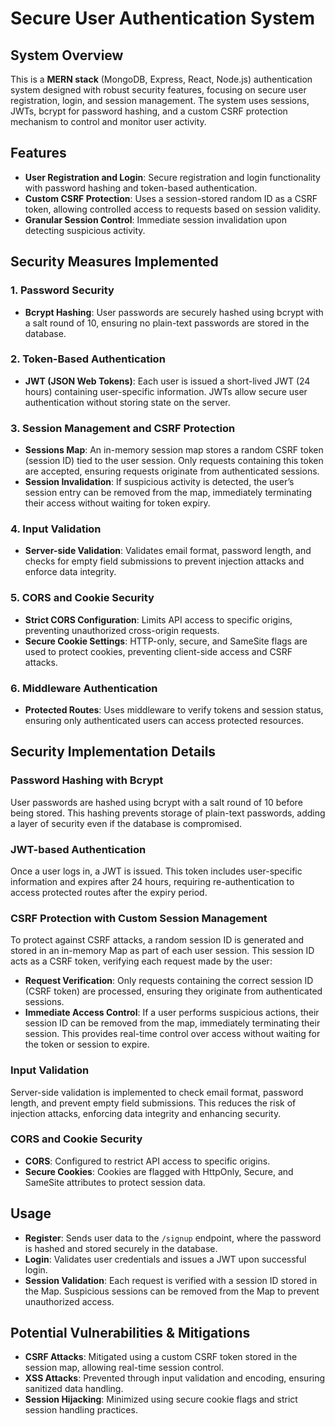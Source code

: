 # Secure User Authentication System

## System Overview
This is a **MERN stack** (MongoDB, Express, React, Node.js) authentication system designed with robust security features, focusing on secure user registration, login, and session management. The system uses sessions, JWTs, bcrypt for password hashing, and a custom CSRF protection mechanism to control and monitor user activity.

## Features
- **User Registration and Login**: Secure registration and login functionality with password hashing and token-based authentication.
- **Custom CSRF Protection**: Uses a session-stored random ID as a CSRF token, allowing controlled access to requests based on session validity.
- **Granular Session Control**: Immediate session invalidation upon detecting suspicious activity.

## Security Measures Implemented

### 1. Password Security
- **Bcrypt Hashing**: User passwords are securely hashed using bcrypt with a salt round of 10, ensuring no plain-text passwords are stored in the database.

### 2. Token-Based Authentication
- **JWT (JSON Web Tokens)**: Each user is issued a short-lived JWT (24 hours) containing user-specific information. JWTs allow secure user authentication without storing state on the server.

### 3. Session Management and CSRF Protection
- **Sessions Map**: An in-memory session map stores a random CSRF token (session ID) tied to the user session. Only requests containing this token are accepted, ensuring requests originate from authenticated sessions.
- **Session Invalidation**: If suspicious activity is detected, the user’s session entry can be removed from the map, immediately terminating their access without waiting for token expiry.

### 4. Input Validation
- **Server-side Validation**: Validates email format, password length, and checks for empty field submissions to prevent injection attacks and enforce data integrity.

### 5. CORS and Cookie Security
- **Strict CORS Configuration**: Limits API access to specific origins, preventing unauthorized cross-origin requests.
- **Secure Cookie Settings**: HTTP-only, secure, and SameSite flags are used to protect cookies, preventing client-side access and CSRF attacks.

### 6. Middleware Authentication
- **Protected Routes**: Uses middleware to verify tokens and session status, ensuring only authenticated users can access protected resources.

## Security Implementation Details

### Password Hashing with Bcrypt
User passwords are hashed using bcrypt with a salt round of 10 before being stored. This hashing prevents storage of plain-text passwords, adding a layer of security even if the database is compromised.

### JWT-based Authentication
Once a user logs in, a JWT is issued. This token includes user-specific information and expires after 24 hours, requiring re-authentication to access protected routes after the expiry period.

### CSRF Protection with Custom Session Management
To protect against CSRF attacks, a random session ID is generated and stored in an in-memory Map as part of each user session. This session ID acts as a CSRF token, verifying each request made by the user:

- **Request Verification**: Only requests containing the correct session ID (CSRF token) are processed, ensuring they originate from authenticated sessions.
- **Immediate Access Control**: If a user performs suspicious actions, their session ID can be removed from the map, immediately terminating their session. This provides real-time control over access without waiting for the token or session to expire.

### Input Validation
Server-side validation is implemented to check email format, password length, and prevent empty field submissions. This reduces the risk of injection attacks, enforcing data integrity and enhancing security.

### CORS and Cookie Security
- **CORS**: Configured to restrict API access to specific origins.
- **Secure Cookies**: Cookies are flagged with HttpOnly, Secure, and SameSite attributes to protect session data.

## Usage
- **Register**: Sends user data to the `/signup` endpoint, where the password is hashed and stored securely in the database.
- **Login**: Validates user credentials and issues a JWT upon successful login.
- **Session Validation**: Each request is verified with a session ID stored in the Map. Suspicious sessions can be removed from the Map to prevent unauthorized access.

## Potential Vulnerabilities & Mitigations
- **CSRF Attacks**: Mitigated using a custom CSRF token stored in the session map, allowing real-time session control.
- **XSS Attacks**: Prevented through input validation and encoding, ensuring sanitized data handling.
- **Session Hijacking**: Minimized using secure cookie flags and strict session handling practices.
